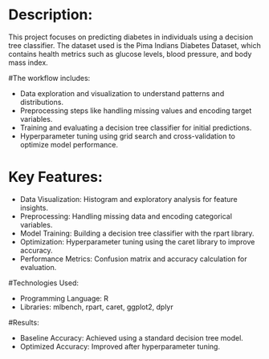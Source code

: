 # Description:
This project focuses on predicting diabetes in individuals using a decision tree classifier. The dataset used is the Pima Indians Diabetes Dataset, which contains health metrics such as glucose levels, blood pressure, and body mass index.

#The workflow includes:
- Data exploration and visualization to understand patterns and distributions.
- Preprocessing steps like handling missing values and encoding target variables.
- Training and evaluating a decision tree classifier for initial predictions.
- Hyperparameter tuning using grid search and cross-validation to optimize model performance.

# Key Features:
- Data Visualization: Histogram and exploratory analysis for feature insights.
- Preprocessing: Handling missing data and encoding categorical variables.
- Model Training: Building a decision tree classifier with the rpart library.
- Optimization: Hyperparameter tuning using the caret library to improve accuracy.
- Performance Metrics: Confusion matrix and accuracy calculation for evaluation.

#Technologies Used:
- Programming Language: R
- Libraries: mlbench, rpart, caret, ggplot2, dplyr

#Results:
- Baseline Accuracy: Achieved using a standard decision tree model.
- Optimized Accuracy: Improved after hyperparameter tuning.
